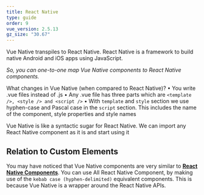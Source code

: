 ```yaml
---
title: React Native
type: guide
order: 9
vue_version: 2.5.13
gz_size: "30.67"
---
```


Vue Native transpiles to React Native. React Native is a framework to build native Android and iOS apps using JavaScript.

*So, you can one-to-one map Vue Native components to React Native components.*

What changes in Vue Native (when compared to React Native)?
• You write .vue files instead of .js
• Any .vue file has three parts which are `<template />, <style /> and <script />`
• With `template` and `style` section we use hyphen-case and Pascal case in the `script` section. This includes the name of the component, style properties and style names

Vue Native is like a syntactic sugar for React Native. We can import any React Native component as it is and start using it

## Relation to Custom Elements

You may have noticed that Vue Native components are very similar to [**React Native Components**](https://facebook.github.io/react-native/docs/getting-started.html). You can use All React Native Component, by making use of the `kebab case (hyphen-delimited)` equivalent components. This is because Vue Native is a wrapper around the React Native APIs.

